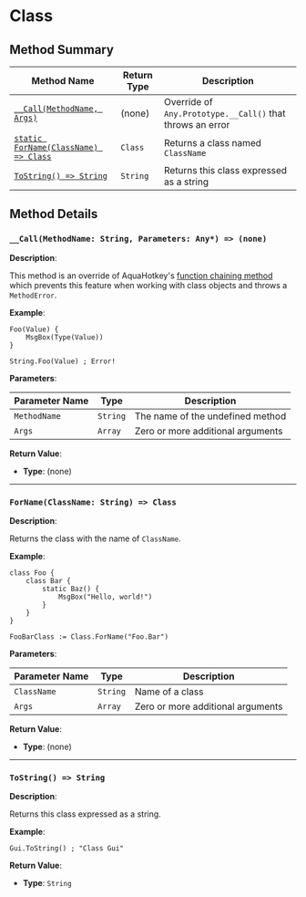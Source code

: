 # Class

## Method Summary

| Method Name                                      | Return Type | Description                                               |
| ------------------------------------------------ | ----------- | --------------------------------------------------------- |
| [`__Call(MethodName, Args)`](#__Call)            | (none)      | Override of `Any.Prototype.__Call()` that throws an error |
| [`static ForName(ClassName) => Class`](#ForName) | `Class`     | Returns a class named `ClassName`                         |
| [`ToString() => String`](#ToString)              | `String`    | Returns this class expressed as a string                  |

## Method Details

<a id="__Call"></a>

### `__Call(MethodName: String, Parameters: Any*) => (none)`

**Description**:

This method is an override of AquaHotkey's
[function chaining method](./about-function-chaining.md) which prevents
this feature when working with class objects and throws a `MethodError`.

**Example**:

```ahk
Foo(Value) {
    MsgBox(Type(Value))
}

String.Foo(Value) ; Error!
```

**Parameters**:

| Parameter Name | Type     | Description                       |
| -------------- | -------- | --------------------------------- |
| `MethodName`   | `String` | The name of the undefined method  |
| `Args`         | `Array`  | Zero or more additional arguments |

**Return Value**:

- **Type**: (none)

---

<a id ="ForName"></a>

### `ForName(ClassName: String) => Class`

**Description**:

Returns the class with the name of `ClassName`.

**Example**:

```ahk
class Foo {
    class Bar {
        static Baz() {
            MsgBox("Hello, world!")
        }
    }
}

FooBarClass := Class.ForName("Foo.Bar")
```

**Parameters**:

| Parameter Name | Type     | Description                       |
| -------------- | -------- | --------------------------------- |
| `ClassName`    | `String` | Name of a class                   |
| `Args`         | `Array`  | Zero or more additional arguments |

**Return Value**:

- **Type**: (none)

---

<a id="ToString"></a>

### `ToString() => String`

**Description**:

Returns this class expressed as a string.

**Example**:

```ahk
Gui.ToString() ; "Class Gui"
```

**Return Value**:

- **Type**: `String`

